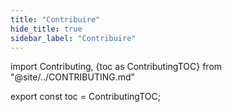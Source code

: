 ```yaml
---
title: "Contribuire"
hide_title: true
sidebar_label: "Contribuire"
---
```


import Contributing, {toc as ContributingTOC} from "@site/../CONTRIBUTING.md"

<Contributing />

export const toc = ContributingTOC;
